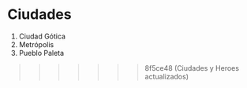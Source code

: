 # Ciudades

1. Ciudad Gótica
2. Metrópolis
3. Pueblo Paleta
>>>>>>> 8f5ce48 (Ciudades y Heroes actualizados)
